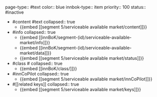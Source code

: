 page-type:: #text
color:: blue
innbok-type:: item
priority:: 100
status:: #inactive

- #content #text
  collapsed:: true
	- {{embed [[segment 5/serviceable available market/content]]}}
- #info
  collapsed:: true
	- {{embed [[innBoK/segment-(id)/serviceable-available-market/info]]}}
	- {{embed [[innBoK/segment-(id)/serviceable-available-market/data]]}}
	- {{embed [[segment 5/serviceable available market/status]]}}
- #class #
  collapsed:: true
	- {{embed [[innBoK/class/]]}}
- #innCoPilot
  collapsed:: true
	- {{embed [[segment 5/serviceable available market/innCoPilot]]}}
- #[[related keys]]
  collapsed:: true
	- {{embed [[segment 5/serviceable available market/keys]]}}








